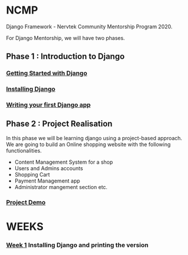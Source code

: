 # NCMP
 Django Framework - Nervtek Community Mentorship Program 2020.
 
For Django Mentorship, we will have two phases. 
## Phase 1 : Introduction to Django
### [Getting Started with Django](https://docs.djangoproject.com/en/3.1/intro/)
### [Installing Django](https://docs.djangoproject.com/en/3.1/intro/install/)
### [Writing your first Django app](https://docs.djangoproject.com/en/3.1/intro/tutorial01/)


## Phase 2 : Project Realisation
In this phase we will be learning django using a project-based approach. We are going to build an Online shopping website with the following functionalities.
- Content Management System for a shop
- Users and Admins accounts
- Shopping Cart
- Payment Management app
- Administrator mangement section etc.
### [ Project Demo ](https://itzomen.pythonanywhere.com/)

# WEEKS
### [Week 1](/Week1) Installing Django and printing the version